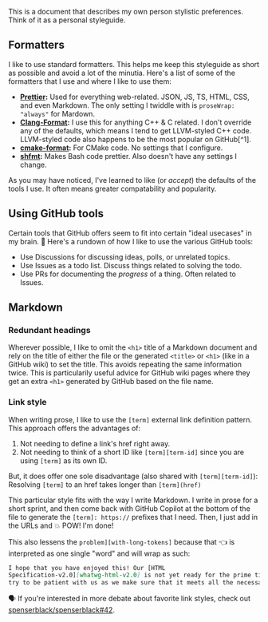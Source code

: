 This is a document that describes my own person stylistic preferences. Think of
it as a personal styleguide.

## Formatters

I like to use standard formatters. This helps me keep this styleguide as short
as possible and avoid a lot of the minutia. Here's a list of some of the
formatters that I use and where I like to use them:

- **[Prettier]:** Used for everything web-related. JSON, JS, TS, HTML, CSS, and
  even Markdown. The only setting I twiddle with is `proseWrap: "always"` for
  Mardown.
- **[Clang-Format]:** I use this for anything C++ & C related. I don't override
  any of the defaults, which means I tend to get LLVM-styled C++ code.
  LLVM-styled code also happens to be the most popular on GitHub[^1].
- **[cmake-format]:** For CMake code. No settings that I configure.
- **[shfmt]:** Makes Bash code prettier. Also doesn't have any settings I
  change.

As you may have noticed, I've learned to like (or _accept_) the defaults of the
tools I use. It often means greater compatability and popularity.

## Using GitHub tools

Certain tools that GitHub offers seem to fit into certain "ideal usecases" in my
brain. 🧠 Here's a rundown of how I like to use the various GitHub tools:

- Use Discussions for discussing ideas, polls, or unrelated topics.
- Use Issues as a todo list. Discuss things related to solving the todo.
- Use PRs for documenting the _progress_ of a thing. Often related to Issues.

## Markdown

### Redundant headings

Wherever possible, I like to omit the `<h1>` title of a Markdown document and
rely on the title of either the file or the generated `<title>` or `<h1>` (like
in a GitHub wiki) to set the title. This avoids repeating the same information
twice. This is particularily useful advice for GitHub wiki pages where they get
an extra `<h1>` generated by GitHub based on the file name.

### Link style

When writing prose, I like to use the `[term]` external link definition pattern.
This approach offers the advantages of:

1. Not needing to define a link's href right away.
2. Not needing to think of a short ID like `[term][term-id]` since you are using
   `[term]` as its own ID.

But, it does offer one sole disadvantage (also shared with `[term][term-id]`):
Resolving `[term]` to an href takes longer than `[term](href)`

This particular style fits with the way I write Markdown. I write in prose for a
short sprint, and then come back with GitHub Copilot at the bottom of the file
to generate the `[term]: https://` prefixes that I need. Then, I just add in the
URLs and 💥 POW! I'm done!

This also lessens the `problem][with-long-tokens]` because that 👈 is
interpreted as one single "word" and will wrap as such:

```md
I hope that you have enjoyed this! Our [HTML
Specification-v2.0][whatwg-html-v2.0] is not yet ready for the prime time, so
try to be patient with us as we make sure that it meets all the necessary
```

🗣️ If you're interested in more debate about favorite link styles, check out
[spenserblack/spenserblack#42].

<!-- prettier-ignore-start -->
[prettier]: https://prettier.io/
[clang-format]: https://clang.llvm.org/docs/ClangFormat.html
[cmake-format]: https://github.com/cheshirekow/cmake_format#readme
[shfmt]: https://github.com/mvdan/sh#shfmt
[spenserblack/spenserblack#42]: https://github.com/spenserblack/spenserblack/discussions/42
<!-- prettier-ignore-end -->
